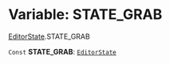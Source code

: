 # Variable: STATE\_GRAB

[EditorState](/en/auto-docs/free-layout-editor/modules/EditorState.md).STATE\_GRAB

`Const` **STATE\_GRAB**: [`EditorState`](/en/auto-docs/free-layout-editor/interfaces/EditorState-1.md)
